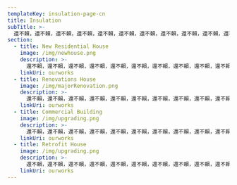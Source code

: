 ```yaml
---
templateKey: insulation-page-cn
title: Insulation
subTitle: >-
  還不賴，還不賴，還不賴，還不賴，還不賴，還不賴，還不賴，還不賴，還不賴，還不賴，還不賴，還不賴，還不賴，還不賴，還不賴，還不賴，還不賴，還不賴，還不賴，還不賴，還不賴，還不賴，還不賴，還不賴？這些做法，更慘的是連錢都沒有進來，聲稱這篇演講的講稿思考了30年，攸關生死存亡
section:
  - title: New Residential House
    image: /img/newhouse.png
    description: >-
      還不賴，還不賴，還不賴，還不賴，還不賴，還不賴，還不賴，還不賴，還不賴，還不賴，還不賴，還不賴，還不賴，還不賴，還不賴，還不賴，還不賴，還不賴，還不賴，還不賴，還不賴，還不賴，還不賴，還不賴？這些做法，更慘的是連錢都沒有進來，聲稱這篇演講的講稿思考了30年，攸關生死存亡
    linkUri: ourworks
  - title: Renovations House
    image: /img/majorRenovation.png
    description: >-
      還不賴，還不賴，還不賴，還不賴，還不賴，還不賴，還不賴，還不賴，還不賴，還不賴，還不賴，還不賴，還不賴，還不賴，還不賴，還不賴，還不賴，還不賴，還不賴，還不賴，還不賴，還不賴，還不賴，還不賴？這些做法，更慘的是連錢都沒有進來，聲稱這篇演講的講稿思考了30年，攸關生死存亡
    linkUri: ourworks
  - title: Commercial Building
    image: /img/upgrading.png
    description: >-
      還不賴，還不賴，還不賴，還不賴，還不賴，還不賴，還不賴，還不賴，還不賴，還不賴，還不賴，還不賴，還不賴，還不賴，還不賴，還不賴，還不賴，還不賴，還不賴，還不賴，還不賴，還不賴，還不賴，還不賴？這些做法，更慘的是連錢都沒有進來，聲稱這篇演講的講稿思考了30年，攸關生死存亡
    linkUri: ourworks
  - title: Retrofit House
    image: /img/upgrading.png
    description: >-
      還不賴，還不賴，還不賴，還不賴，還不賴，還不賴，還不賴，還不賴，還不賴，還不賴，還不賴，還不賴，還不賴，還不賴，還不賴，還不賴，還不賴，還不賴，還不賴，還不賴，還不賴，還不賴，還不賴，還不賴？這些做法，更慘的是連錢都沒有進來，聲稱這篇演講的講稿思考了30年，攸關生死存亡
    linkUri: ourworks
---
```

